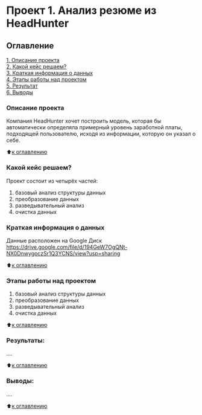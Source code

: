 # Проект 1. Анализ резюме из HeadHunter

## Оглавление  
[1. Описание проекта](https://github.com/TimTrue/Tim_SK/blob/main/project_0/README.md#описание-проекта)  
[2. Какой кейс решаем?](https://github.com/TimTrue/Tim_SK/blob/main/project_0/README.md#какой-кейс-решаем)  
[3. Краткая информация о данных](https://github.com/TimTrue/Tim_SK/blob/main/project_0/README.md#краткая-информация-о-данных)  
[4. Этапы работы над проектом](https://github.com/TimTrue/Tim_SK/blob/main/project_0/README.md#этапы-работы-над-проектом)  
[5. Результат](https://github.com/TimTrue/Tim_SK/blob/main/project_0/README.md#результат)    
[6. Выводы](https://github.com/TimTrue/Tim_SK/blob/main/project_0/README.md#выводы) 

### Описание проекта    
Компания HeadHunter хочет построить модель, которая бы автоматически определяла примерный уровень заработной платы, подходящей пользователю, исходя из информации, которую он указал о себе.

:arrow_up:[к оглавлению](https://github.com/TimTrue/Tim_SK/blob/main/project_0/README.md#оглавление)


### Какой кейс решаем?    
Проект состоит из четырёх частей:

1. базовый анализ структуры данных
2. преобразование данных
3. разведывательный анализ
4. очистка данных


### Краткая информация о данных
Данные расположен на Google Диск https://drive.google.com/file/d/194GeW7OgQNt-NX0DnwygoczSr1Q3YCNS/view?usp=sharing
  
:arrow_up:[к оглавлению](https://github.com/TimTrue/Tim_SK/blob/main/project_0/README.md#оглавление)


### Этапы работы над проектом 
 
1. базовый анализ структуры данных
2. преобразование данных
3. разведывательный анализ
4. очистка данных

:arrow_up:[к оглавлению](https://github.com/TimTrue/Tim_SK/blob/main/project_0/README.md#оглавление)


### Результаты:  
....

:arrow_up:[к оглавлению](https://github.com/TimTrue/Tim_SK/blob/main/project_0/README.md#оглавление)


### Выводы:  
....

:arrow_up:[к оглавлению](https://github.com/TimTrue/Tim_SK/blob/main/project_0/README.md#оглавление)

